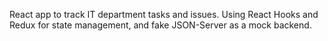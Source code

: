 React app to track IT department tasks and issues. Using React Hooks and Redux for state management, and fake JSON-Server as a mock backend.
